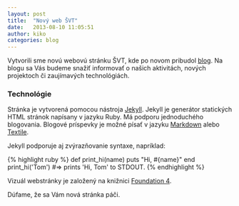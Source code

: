 ```yaml
---
layout: post
title:  "Nový web ŠVT"
date:   2013-08-10 11:05:51
author: kiko
categories: blog
---
```

Vytvorili sme novú webovú stránku ŠVT, kde po novom pribudol [blog][]. Na blogu sa Vás budeme snažiť informovať o našich aktivitách, nových projektoch či zaujímavých technológiách. 

### Technológie ###
Stránka je vytvorená pomocou nástroja [Jekyll][jekyll]. Jekyll je generátor statických HTML stránok napísany v jazyku Ruby. Má podporu jednoduchého blogovania. Blogové príspevky je možné písať v jazyku [Markdown](http://daringfireball.net/projects/markdown/) alebo [Textile](http://textile.sitemonks.com/).

Jekyll podporuje aj zvýrazňovanie syntaxe, napríklad:

{% highlight ruby %}
def print_hi(name)
  puts "Hi, #{name}"
end
print_hi('Tom')
#=> prints 'Hi, Tom' to STDOUT.
{% endhighlight %}

Vizuál webstránky je založený na knižnici [Foundation 4](http://foundation.zurb.com).

Dúfame, že sa Vám nová stránka páči.

[jekyll]:    http://jekyllrb.com
[blog]:     /blog
